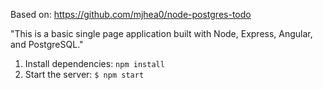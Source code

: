 Based on:
https://github.com/mjhea0/node-postgres-todo

"This is a basic single page application built with Node, Express, Angular, and PostgreSQL."


1. Install dependencies: `npm install`
1. Start the server: `$ npm start`
